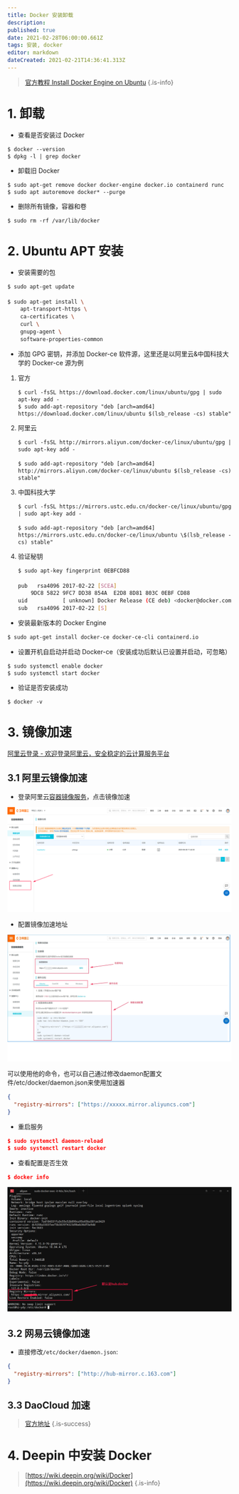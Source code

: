 ```yaml
---
title: Docker 安装卸载
description: 
published: true
date: 2021-02-28T06:00:00.661Z
tags: 安装, docker
editor: markdown
dateCreated: 2021-02-21T14:36:41.313Z
---
```


> [官方教程 Install Docker Engine on Ubuntu](https://docs.docker.com/engine/install/ubuntu/)
{.is-info}


# 1. 卸载

- 查看是否安装过 Docker

```shell
$ docker --version
$ dpkg -l | grep docker
```

- 卸载旧 Docker

```shell
$ sudo apt-get remove docker docker-engine docker.io containerd runc
$ sudo apt autoremove docker* --purge
```

- 删除所有镜像，容器和卷

```shell
$ sudo rm -rf /var/lib/docker
```

# 2. Ubuntu APT 安装

- 安装需要的包

```bash
$ sudo apt-get update

$ sudo apt-get install \
    apt-transport-https \
    ca-certificates \
    curl \
    gnupg-agent \
    software-properties-common
```

- 添加 GPG 密钥，并添加 Docker-ce 软件源，这里还是以阿里云&中国科技大学的 Docker-ce 源为例

1. 官方

    ```shell
    $ curl -fsSL https://download.docker.com/linux/ubuntu/gpg | sudo apt-key add -
    $ sudo add-apt-repository "deb [arch=amd64] https://download.docker.com/linux/ubuntu $(lsb_release -cs) stable"
    ```

2. 阿里云

    ```shell
    $ curl -fsSL http://mirrors.aliyun.com/docker-ce/linux/ubuntu/gpg | sudo apt-key add -

    $ sudo add-apt-repository "deb [arch=amd64] http://mirrors.aliyun.com/docker-ce/linux/ubuntu $(lsb_release -cs) stable"
    ```

3. 中国科技大学

    ```shell
    $ curl -fsSL https://mirrors.ustc.edu.cn/docker-ce/linux/ubuntu/gpg | sudo apt-key add -

    $ sudo add-apt-repository "deb [arch=amd64] https://mirrors.ustc.edu.cn/docker-ce/linux/ubuntu \$(lsb_release -cs) stable"
    ```

3. 验证秘钥

    ```bash
    $ sudo apt-key fingerprint 0EBFCD88

    pub   rsa4096 2017-02-22 [SCEA]
        9DC8 5822 9FC7 DD38 854A  E2D8 8D81 803C 0EBF CD88
    uid           [ unknown] Docker Release (CE deb) <docker@docker.com>
    sub   rsa4096 2017-02-22 [S]
    ```


- 安装最新版本的 Docker Engine

```bash
$ sudo apt-get install docker-ce docker-ce-cli containerd.io
```

- 设置开机自启动并启动 Docker-ce（安装成功后默认已设置并启动，可忽略）

```shell
$ sudo systemctl enable docker
$ sudo systemctl start docker
```

- 验证是否安装成功

```shell
$ docker -v
```

# 3. 镜像加速

[阿里云登录 - 欢迎登录阿里云，安全稳定的云计算服务平台](https://cr.console.aliyun.com/cn-hangzhou/instances/mirrors)

## 3.1 阿里云镜像加速

- 登录阿里云[容器镜像服务](https://cr.console.aliyun.com/cn-hangzhou/instances/repositories)，点击镜像加速

![阿里云镜像.png](/assets/docker/阿里云镜像.png)

- 配置镜像加速地址

![阿里云镜像.png](/assets/docker/阿里云镜像2.jpg)

可以使用他的命令，也可以自己通过修改daemon配置文件/etc/docker/daemon.json来使用加速器

```json
{
  "registry-mirrors": ["https://xxxxx.mirror.aliyuncs.com"]
}
```

- 重启服务

```json
$ sudo systemctl daemon-reload
$ sudo systemctl restart docker
```

- 查看配置是否生效

```json
$ docker info
```

![阿里云镜像3.png](/assets/docker/阿里云镜像3.png)

## 3.2 网易云镜像加速

- 直接修改`/etc/docker/daemon.json`:

```json
{
  "registry-mirrors": ["http://hub-mirror.c.163.com"]
}
```

## 3.3 DaoCloud 加速

> [官方地址](https://dashboard.daocloud.io/packages/explore)
{.is-success}


# 4. Deepin 中安装 Docker

> [https://wiki.deepin.org/wiki/Docker](https://wiki.deepin.org/wiki/Docker)
{.is-info}
